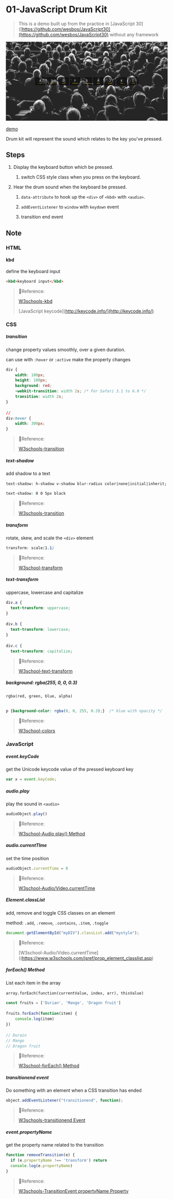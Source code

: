 # 01-JavaScript Drum Kit

> This is a demo built up from the practice in [JavaScript 30]([https://github.com/wesbos/JavaScript30](https://github.com/wesbos/JavaScript30) without any framework



![Demo1 image](../images/Demo_01.png)

[demo](url)

Drum kit will represent the sound which relates to the key you've pressed.



## Steps

1. Display the keyboard button which be pressed.
   
   1. switch CSS style class when you press on the keyboard.

2. Hear the drum sound when the keyboard be pressed.
   
   1. `data-attribute` to hook up the `<div>` of `<kbd>` with `<audio>`.
   
   2. `addEventListener` to `window` with `keydown` event
   
   3. transition end event



## Note

### HTML

#### kbd

define the keyboard input

```html
<kbd>keyboard input</kbd>
```

> 🔗Reference:
> 
> [W3schools-kbd](https://www.w3schools.com/tags/tag_kbd.asp)
> 
> [JavaScript keycode](http://keycode.info/](http://keycode.info/)

### CSS

##### transition

change property values smoothly, over a given duration.

can use with `:hover` or `:active` make the property changes

```css
div {
	width: 100px;
	height: 100px;
	background: red;
	-webkit-transition: width 2s; /* For Safari 3.1 to 6.0 */
	transition: width 2s;
}

//
div:hover {
	width: 300px;
}
```

> 🔗Reference:
> 
> [W3schools-transition](https://www.w3schools.com/css/css3_transitions.asp)

##### text-shadow

add shadow to a text

`text-shadow: h-shadow v-shadow blur-radius color|none|initial|inherit;`

```css
text-shadow: 0 0 5px black
```

> 🔗Reference:
> 
> [W3schools-transition](https://www.w3schools.com/css/css3_transitions.asp)

##### transform

rotate, skew, and scale the `<div>` element

```css
transform: scale(1.1)
```

> 🔗Reference:
> 
> [W3school-transform](https://www.w3schools.com/cssref/css3_pr_transform.asp)



##### text-transform

uppercase, lowercase and capitalize

```css
div.a {
  text-transform: uppercase;
}

div.b {
  text-transform: lowercase;
}

div.c {
  text-transform: capitalize;
```

> 🔗Reference:
> 
> [W3school-text-transform](https://www.w3schools.com/cssref/pr_text_text-transform.asp)

##### background: rgba(255, 0, 0, 0.3)

`rgba(red, green, blue, alpha)`

```css

p {background-color: rgba(0, 0, 255, 0.3);}  /* blue with opacity */
```

> 🔗Reference:
> 
> [W3school-colors](https://www.w3schools.com/css/css3_colors.asp)



### JavaScript

##### event.keyCode

get the Unicode keycode value of the pressed keyboard key

```javascript
var x = event.keyCode;
```

##### audio.play

play the sound in `<audio>`

```javascript
audioObject.play()
```

> 🔗Reference:
> 
> [W3school-Audio play() Method](https://www.w3schools.com/jsref/met_audio_play.asp)

##### audio.currentTIme

set the time position

```javascript
audioObject.currentTime = 0
```

> 🔗Reference:
> 
> [W3school-Audio/Video.currentTime](https://www.w3schools.com/tags/av_prop_currenttime.asp)

##### Element.classList

add, remove and toggle CSS classes on an element

method: `.add`, `.remove`, `.contains`, `.item`, `.toggle`

```javascript
document.getElementById("myDIV").classList.add("mystyle");
```

> 🔗Reference:
> 
> [W3school-Audio/Video.currentTime]((https://www.w3schools.com/jsref/prop_element_classlist.asp)

##### forEach() Method

List each item in the array

`array.forEach(function(currentValue, index, arr), thisValue)`

```javascript
const fruits = ['Durian', 'Mango', 'Dragon fruit']

fruits.forEach(function(item) {
    console.log(item)
})

// Durain
// Mango
// Dragon fruit
```

> 🔗Reference:
> 
> [W3school-forEach() Method](https://www.w3schools.com/jsref/jsref_foreach.asp)

##### transitionend event

Do something with an element when a CSS transition has ended

```javascript
object.addEventListener("transitionend", function);
```

> 🔗Reference:
> 
> [W3schools-transitionend Event](https://www.w3schools.com/jsref/event_transitionend.asp)

##### event.propertyName

get the property name related to the transition

```javascript
function removeTransition(e) {
  if (e.propertyName !== 'transform') return
  console.log(e.propertyName)
}
```

> 🔗Reference:
> 
> [W3schools-TransitionEvent propertyName Property](https://www.w3schools.com/jsref/event_transition_propertyName.asp)


